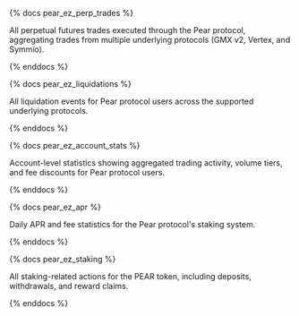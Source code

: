 {% docs pear_ez_perp_trades %}

All perpetual futures trades executed through the Pear protocol, aggregating trades from multiple underlying protocols (GMX v2, Vertex, and Symmio).

{% enddocs %}

{% docs pear_ez_liquidations %}

All liquidation events for Pear protocol users across the supported underlying protocols.

{% enddocs %}

{% docs pear_ez_account_stats %}

Account-level statistics showing aggregated trading activity, volume tiers, and fee discounts for Pear protocol users.

{% enddocs %}

{% docs pear_ez_apr %}

Daily APR and fee statistics for the Pear protocol's staking system.

{% enddocs %}

{% docs pear_ez_staking %}

All staking-related actions for the PEAR token, including deposits, withdrawals, and reward claims.

{% enddocs %} 